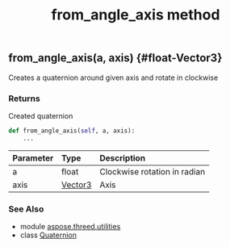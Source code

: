 ﻿---
title: from_angle_axis method
second_title: Aspose.3D for Python via .NET API References
description: 
type: docs
weight: 60
url: /python-net/aspose.threed.utilities/quaternion/from_angle_axis/
is_root: false
---

## from_angle_axis(a, axis) {#float-Vector3}

Creates a quaternion around given axis and rotate in clockwise


### Returns 


Created quaternion


```python
def from_angle_axis(self, a, axis):
    ...
```


| Parameter | Type | Description |
| :- | :- | :- |
| a | float | Clockwise rotation in radian |
| axis | [Vector3](/3d/python-net/aspose.threed.utilities/vector3) | Axis |



### See Also
* module [aspose.threed.utilities](../../)
* class [Quaternion](/3d/python-net/aspose.threed.utilities/quaternion)
